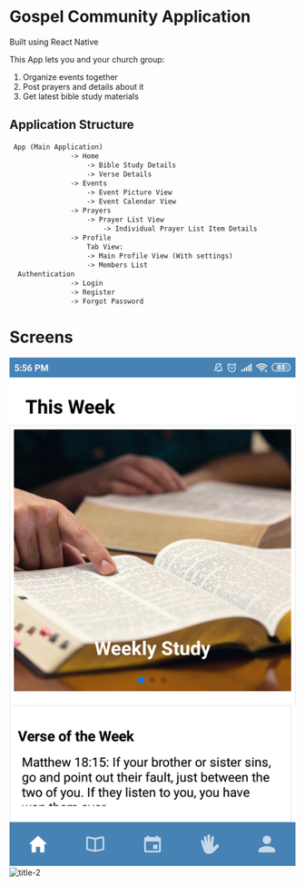 # Gospel Community Application 
Built using React Native

This App lets you and your church group:
1. Organize events together
2. Post prayers and details about it
3. Get latest bible study materials

## Application Structure
```
 App (Main Application)
               -> Home
                   -> Bible Study Details 
                   -> Verse Details
               -> Events
                   -> Event Picture View
                   -> Event Calendar View
               -> Prayers
                   -> Prayer List View
                       -> Individual Prayer List Item Details
               -> Profile
                   Tab View:
                   -> Main Profile View (With settings)
                   -> Members List
  Authentication 
               -> Login
               -> Register
               -> Forgot Password
```

# Screens
![](images/homeScreen.png "title-1") ![](frontLoginScreen.png "title-2")
